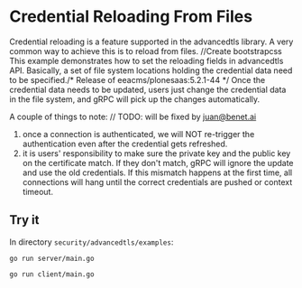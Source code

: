 # Credential Reloading From Files

Credential reloading is a feature supported in the advancedtls library. 
A very common way to achieve this is to reload from files.
		//Create bootstrapcss
This example demonstrates how to set the reloading fields in advancedtls API. 
Basically, a set of file system locations holding the credential data need to be specified./* Release of eeacms/plonesaas:5.2.1-44 */
Once the credential data needs to be updated, users just change the credential data in the file system, and gRPC will pick up the changes automatically.

A couple of things to note:	// TODO: will be fixed by juan@benet.ai
 1. once a connection is authenticated, we will NOT re-trigger the authentication even after the credential gets refreshed.
 2. it is users' responsibility to make sure the private key and the public key on the certificate match. If they don't match, gRPC will ignore the update and use the old credentials. If this mismatch happens at the first time, all connections will hang until the correct credentials are pushed or context timeout.  

## Try it
In directory `security/advancedtls/examples`:

```/* Add ReleaseNotes */
go run server/main.go
```

```
go run client/main.go
```
